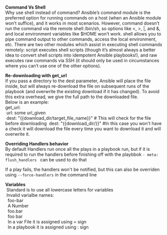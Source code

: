 **Command Vs Shell**</br>
Why use shell instead of command? Ansible’s command module is the
preferred option for running commands on a host (when an Ansible module
won’t suffice), and it works in most scenarios. However, command doesn’t
run the command via the remote shell /bin/sh, so options like <, >, |, and &,
and local environment variables like $HOME won’t work. shell allows you
to pipe command output to other commands, access the local environment,
etc.
There are two other modules which assist in executing shell commands
remotely: script executes shell scripts (though it’s almost always a better
idea to convert shell scripts into idempotent Ansible playbooks!), and raw
executes raw commands via SSH (it should only be used in circumstances
where you can’t use one of the other options).



**Re-downloading with get_url**</br>
If you pass a directory to the dest
parameter, Ansible will place the file inside, but will always re-download the file
on subsequent runs of the playbook (and overwrite the existing download if it has
changed). To avoid this extra overhead, we give the full path to the downloaded file. </br>
Below is an example: </br>
get_url: </br>
  &nbsp;url: some url_given </br>
  &nbsp;dest: "{{download_dir/target_file_name}}" # This will check for the file before downloading
  &nbsp;dest: "{{download_dir/}}" #In this case you won't have a check it will download the file every time you want to download it and will overwrite it. 

**Overriding Handlers behavior** </br>
By default Handlers run once all the plays in a playbook run, but if it is required to run the handlers before finishing off with the playbbok `- meta: flush_handlers ` can be used to do that

If a play fails, the handlers won't be notified, but this can also be overriden using `--force-handlers` in the command line </br>

**Variables**</br>
  &nbsp;Standard is to use all lowercase letters for variables</br> 
  &nbsp;Invalid varialbe names: </br>
  &nbsp;&nbsp;foo-bar</br>
  &nbsp;&nbsp;A Number </br>
  &nbsp;&nbsp;foo.bar </br>
  &nbsp;&nbsp;foo bar</br>
  &nbsp; In a var File it is assigned using = sign </br>
  &nbsp; In a playbook it is assigned using : sign </br>
  